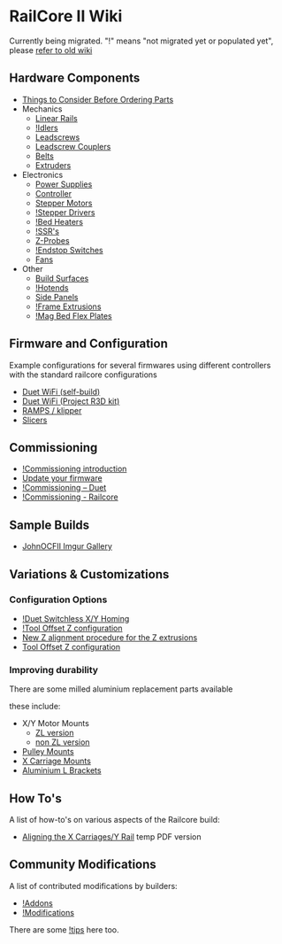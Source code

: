 # RailCore II Wiki

Currently being migrated.
"!" means "not migrated yet or populated yet", please [refer to old wiki](https://railcore.org/doku.php)

## Hardware Components

  * [Things to Consider Before Ordering Parts](./things_to_consider_before_ordering_parts.md)
  * Mechanics
    * [Linear Rails](./linear_rails.md)
    * [!Idlers]()
    * [Leadscrews](./leadscrews.md)
    * [Leadscrew Couplers](./leadscrew_couplers.md)
    * [Belts](./belts.md)
    * [Extruders](./extruders.md)
  * Electronics
    * [Power Supplies](./power_supplies.md)
    * [Controller](./controller.md)
    * [Stepper Motors](./stepper_motors.md)
    * [!Stepper Drivers]()
    * [!Bed Heaters]()
    * [!SSR's]()
    * [Z-Probes](./z_probe.md)
    * [!Endstop Switches]()
    * [Fans](./fans.md)
  * Other
    * [Build Surfaces](./build_surfaces.md)
    * [!Hotends]()
    * [Side Panels](./side_panels.md)
    * [!Frame Extrusions]()
    * [!Mag Bed Flex Plates]()

## Firmware and Configuration

 Example configurations for several firmwares using different controllers with the standard railcore configurations

  * [Duet WiFi (self-build)](https://github.com/railcore/configs/tree/master/duet)
  * [Duet WiFi (Project R3D kit)](https://github.com/railcore/configs/tree/master/Duet_archive/ProjectR3D/300ZL)
  * [RAMPS / klipper](https://github.com/railcore/configs/tree/master/Klipper/300ZL_dual_MCU)
  * [Slicers](https://github.com/railcore/slicers)

## Commissioning

  * [!Commissioning introduction]()
  * [Update your firmware](./update_firmware.md)
  * [!Commissioning – Duet]()
  * [!Commissioning - Railcore]()

## Sample Builds

- [JohnOCFII Imgur Gallery](https://imgur.com/a/edVEg4K)

## Variations & Customizations

### Configuration Options 
  * [!Duet Switchless X/Y Homing]()
  * [!Tool Offset Z configuration]()
  * [New Z alignment procedure for the Z extrusions](./new_Z_alignment_procedure_for_the_Z_extrusions.md)
  * [Tool Offset Z configuration](./tool_offset_z_configuration.md)
  
### Improving durability
There are some milled aluminium replacement parts available 

these include:
  * X/Y Motor Mounts
    * [ZL version](https://713maker.com/railcore/railcore-ii-zl-series-motor-mounts)
    * [non ZL version](https://713maker.com/railcore/railcore-ii-non-zl-series-motor-mounts)
  * [Pulley Mounts](https://713maker.com/railcore/railcore-ii-idler-pulley-mounts)
  * [X Carriage Mounts](http://www.mandalaroseworks.com/product/railcore)
  * [Aluminium L Brackets](http://www.mandalaroseworks.com/product/railcore#lbrackets)

## How To's 
A list of how-to's on various aspects of the Railcore build:
  * [Aligning the X Carriages/Y Rail](aligning_the_x_carriages_y_rail.pdf) temp PDF version

## Community Modifications

A list of contributed modifications by builders:
  * [!Addons]()
  * [!Modifications]()

There are some [!tips]() here too.
